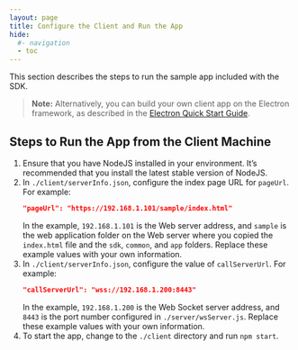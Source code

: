 ```yaml
---
layout: page
title: Configure the Client and Run the App
hide:
  #- navigation
  - toc
---
```


This section describes the steps to run the sample app included with the SDK.

> **Note:** Alternatively, you can build your own client app on the Electron framework, as described in the [Electron Quick Start Guide](https://www.electronjs.org/docs/latest/tutorial/quick-start#package-and-distribute-your-application).

## Steps to Run the App from the Client Machine

1. Ensure that you have NodeJS installed in your environment. It’s recommended that you install the latest stable version of NodeJS.
2. In `./client/serverInfo.json`, configure the index page URL for `pageUrl`. For example:
    ```json
    "pageUrl": "https://192.168.1.101/sample/index.html"
    ```
    In the example, `192.168.1.101` is the Web server address, and `sample` is the web application folder on the Web server where you copied the `index.html` file and the `sdk`, `common`, and `app` folders. Replace these example values with your own information.
3. In `./client/serverInfo.json`, configure the value of `callServerUrl`. For example:
    ```json
    "callServerUrl": "wss://192.168.1.200:8443"
    ```
    In the example, `192.168.1.200` is the Web Socket server address, and `8443` is the port number configured in `./server/wsServer.js`. Replace these example values with your own information.
4. To start the app, change to the `./client` directory and run `npm start`.


